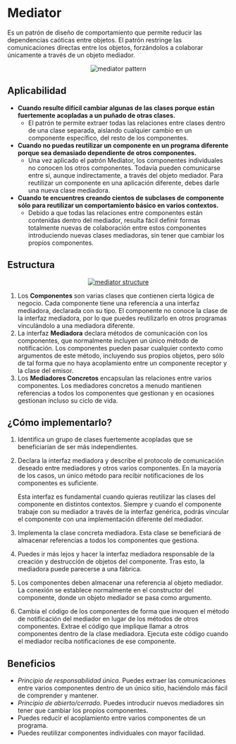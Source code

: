 # Mediator

Es un patrón de diseño de comportamiento que permite reducir las dependencias caóticas entre objetos. El patrón restringe las comunicaciones directas entre los objetos, forzándolos a colaborar únicamente a través de un objeto mediador.

<p align="center">
  <img src="https://refactoring.guru/images/patterns/content/mediator/mediator.png" alt="mediator pattern" />
</p>

## Aplicabilidad

- **Cuando resulte difícil cambiar algunas de las clases porque están fuertemente acopladas a un puñado de otras clases.**
    - El patrón te permite extraer todas las relaciones entre clases dentro de una clase separada, aislando cualquier cambio en un componente específico, del resto de los componentes.
- **Cuando no puedas reutilizar un componente en un programa diferente porque sea demasiado dependiente de otros componentes.**
    - Una vez aplicado el patrón Mediator, los componentes individuales no conocen los otros componentes. Todavía pueden comunicarse entre sí, aunque indirectamente, a través del objeto mediador. Para reutilizar un componente en una aplicación diferente, debes darle una nueva clase mediadora.
- **Cuando te encuentres creando cientos de subclases de componente sólo para reutilizar un comportamiento básico en varios contextos.**
    - Debido a que todas las relaciones entre componentes están contenidas dentro del mediador, resulta fácil definir formas totalmente nuevas de colaboración entre estos componentes introduciendo nuevas clases mediadoras, sin tener que cambiar los propios componentes.

## Estructura

<p align="center">
  <a href="https://refactoring.guru/es/design-patterns/mediator" target="_blank">
    <img src="https://refactoring.guru/images/patterns/diagrams/mediator/structure.png" alt="mediator structure" />
  </a>
</p>

1. Los **Componentes** son varias clases que contienen cierta lógica de negocio. Cada componente tiene una referencia a una interfaz mediadora, declarada con su tipo. El componente no conoce la clase de la interfaz mediadora, por lo que puedes reutilizarlo en otros programas vinculándolo a una mediadora diferente.
2. La interfaz **Mediadora** declara métodos de comunicación con los componentes, que normalmente incluyen un único método de notificación. Los componentes pueden pasar cualquier contexto como argumentos de este método, incluyendo sus propios objetos, pero sólo de tal forma que no haya acoplamiento entre un componente receptor y la clase del emisor.
3. Los **Mediadores Concretos** encapsulan las relaciones entre varios componentes. Los mediadores concretos a menudo mantienen referencias a todos los componentes que gestionan y en ocasiones gestionan incluso su ciclo de vida.

## ¿Cómo implementarlo?

1. Identifica un grupo de clases fuertemente acopladas que se beneficiarían de ser más independientes.
2. Declara la interfaz mediadora y describe el protocolo de comunicación deseado entre mediadores y otros varios componentes. En la mayoría de los casos, un único método para recibir notificaciones de los componentes es suficiente.

    Esta interfaz es fundamental cuando quieras reutilizar las clases del componente en distintos contextos. Siempre y cuando el componente trabaje con su mediador a través de la interfaz genérica, podrás vincular el componente con una implementación diferente del mediador.
3. Implementa la clase concreta mediadora. Esta clase se beneficiará de almacenar referencias a todos los componentes que gestiona.
4. Puedes ir más lejos y hacer la interfaz mediadora responsable de la creación y destrucción de objetos del componente. Tras esto, la mediadora puede parecerse a una fábrica.
5. Los componentes deben almacenar una referencia al objeto mediador. La conexión se establece normalmente en el constructor del componente, donde un objeto mediador se pasa como argumento.
6. Cambia el código de los componentes de forma que invoquen el método de notificación del mediador en lugar de los métodos de otros componentes. Extrae el código que implique llamar a otros componentes dentro de la clase mediadora. Ejecuta este código cuando el mediador reciba notificaciones de ese componente.

## Beneficios

- *Principio de responsabilidad única*. Puedes extraer las comunicaciones entre varios componentes dentro de un único sitio, haciéndolo más fácil de comprender y mantener.
- *Principio de abierto/cerrado*. Puedes introducir nuevos mediadores sin tener que cambiar los propios componentes.
- Puedes reducir el acoplamiento entre varios componentes de un programa.
- Puedes reutilizar componentes individuales con mayor facilidad.
